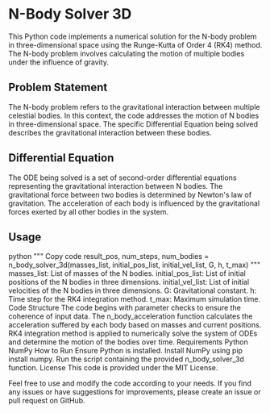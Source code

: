 # N-Body Solver 3D
This Python code implements a numerical solution for the N-body problem in three-dimensional space using the Runge-Kutta of Order 4 (RK4) method. The N-body problem involves calculating the motion of multiple bodies under the influence of gravity.

## Problem Statement
The N-body problem refers to the gravitational interaction between multiple celestial bodies. In this context, the code addresses the motion of N bodies in three-dimensional space. The specific Differential Equation being solved describes the gravitational interaction between these bodies.

## Differential Equation
The ODE being solved is a set of second-order differential equations representing the gravitational interaction between N bodies. The gravitational force between two bodies is determined by Newton's law of gravitation. The acceleration of each body is influenced by the gravitational forces exerted by all other bodies in the system.

## Usage
python
"""
Copy code
result_pos, num_steps, num_bodies = n_body_solver_3d(masses_list, initial_pos_list, initial_vel_list, G, h, t_max)
"""
masses_list: List of masses of the N bodies.
initial_pos_list: List of initial positions of the N bodies in three dimensions.
initial_vel_list: List of initial velocities of the N bodies in three dimensions.
G: Gravitational constant.
h: Time step for the RK4 integration method.
t_max: Maximum simulation time.
Code Structure
The code begins with parameter checks to ensure the coherence of input data.
The n_body_acceleration function calculates the acceleration suffered by each body based on masses and current positions.
RK4 integration method is applied to numerically solve the system of ODEs and determine the motion of the bodies over time.
Requirements
Python
NumPy
How to Run
Ensure Python is installed.
Install NumPy using pip install numpy.
Run the script containing the provided n_body_solver_3d function.
License
This code is provided under the MIT License.

Feel free to use and modify the code according to your needs. If you find any issues or have suggestions for improvements, please create an issue or pull request on GitHub.
